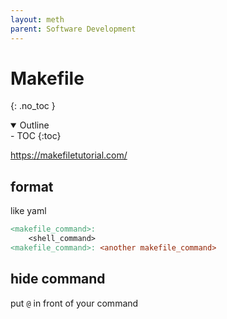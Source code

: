 ```yaml
---
layout: meth
parent: Software Development
---
```


# Makefile
{: .no_toc }

<details open markdown="block">
  <summary>
    Outline
  </summary>
- TOC
{:toc}
</details>

<https://makefiletutorial.com/>

## format

like yaml

```Makefile
<makefile_command>:
	<shell_command>
<makefile_command>: <another makefile_command>
```

## hide command

put `@` in front of your command